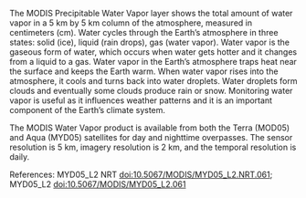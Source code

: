The MODIS Precipitable Water Vapor layer shows the total amount of water vapor in a 5 km by 5 km column of the atmosphere, measured in centimeters (cm). Water cycles through the Earth’s atmosphere in three states: solid (ice), liquid (rain drops), gas (water vapor). Water vapor is the gaseous form of water, which occurs when water gets hotter and it changes from a liquid to a gas. Water vapor in the Earth’s atmosphere traps heat near the surface and keeps the Earth warm. When water vapor rises into the atmosphere, it cools and turns back into water droplets. Water droplets form clouds and eventually some clouds produce rain or snow. Monitoring water vapor is useful as it influences weather patterns and it is an important component of the Earth’s climate system.

The MODIS Water Vapor product is available from both the Terra (MOD05) and Aqua (MYD05) satellites for day and nighttime overpasses. The sensor resolution is 5 km, imagery resolution is 2 km, and the temporal resolution is daily.

References: MYD05_L2 NRT [doi:10.5067/MODIS/MYD05_L2.NRT.061](https://doi.org/10.5067/MODIS/MYD05_L2.NRT.061); MYD05_L2 [doi:10.5067/MODIS/MYD05_L2.061](https://doi.org/10.5067/MODIS/MYD05_L2.061)
